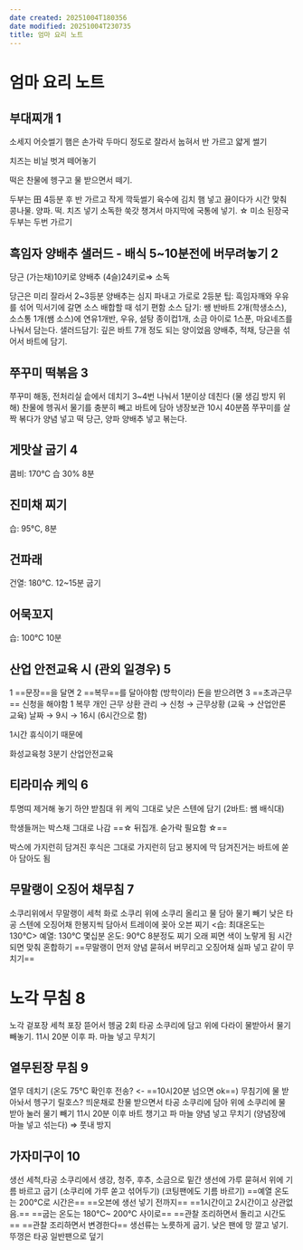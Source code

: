 ```yaml
---
date created: 20251004T180356
date modified: 20251004T230735
title: 엄마 요리 노트
---
```


# 엄마 요리 노트

## 부대찌개 1

소세지 어슷썰기
햄은 손가락 두마디 정도로
잘라서 눕혀서 반 가르고
얇게 썰기

치즈는 비닐 벗겨 떼어놓기

떡은 찬물에 헹구고 물 받으면서 떼기.

두부는 田 4등분 후 반 가르고 작게 깍둑썰기
육수에 김치 햄 넣고 끓이다가
시간 맞춰 콩나물. 양파. 떡. 치즈 넣기
소독한 쑥갓 챙겨서 마지막에
국통에 넣기.
☆ 미소 된장국 두부는 두번 가르기

## 흑임자 양배추 샐러드 - 배식 5~10분전에 버무려놓기 2

당근 (가는채)10키로 양배추 (4슬)24키로⇒ 소독

당근은 미리 잘라서 2~3등분
양배추는 심지 파내고 가로로 2등분
팁: 흑임자깨와 우유를 섞어 믹서기에 갈면 소스 배합할 때 섞기 편함
소스 담기: 쌩 반바트 2개(학생소스), 소스통 1개(쌤 소스)에
연유1개반, 우유, 설탕 종이컵1개, 소금 아이로 1스푼, 마요네즈를
나눠서 담는다.
샐러드담기: 깊은 바트 7개 정도 되는 양이었음
양배추, 적채, 당근을 섞어서 바트에 담기.

## 쭈꾸미 떡볶음 3

쭈꾸미 해동, 전처리실 솥에서 데치기
3~4번 나눠서 1분이상 데친다
(물 생김 방지 위해)
찬물에 헹궈서 물기를 충분히 빼고 바트에 담아 냉장보관
10시 40분쯤 쭈꾸미를 살짝 볶다가 양념 넣고 떡 당근, 양파 양배추 넣고 볶는다.

## 게맛살 굽기 4

콤비: 170°C 습 30% 8분

## 진미채 찌기

습: 95°C, 8분

## 건파래

건열: 180°C. 12~15분 굽기

## 어묵꼬지

습: 100°C 10분

## 산업 안전교육 시 (관외 일경우) 5

1 ==문장==을 달면
2 ==복무==를 달아야함 (방학이라)
돈을 받으려면 3 ==초과근무== 신청을 해야함
1 복무
개인 근무 상환 관리 → 신청 → 근무상황 (교육 → 산업안론 교육) 날짜 → 9시 → 16시 (6시간으로 함)

1시간 휴식이기 때문에

화성교육청 3분기 산업안전교육

## 티라미슈 케익 6

투명띠 제거해 놓기
하얀 받침대 위 케익 그대로
낮은 스텐에 담기 (2바트: 쌤 배식대)

학생들꺼는 박스채 그대로 나감
==☆ 뒤집개. 숟가락 필요함 ☆==

박스에 가지런히 담겨진 후식은 그대로 가지런히 담고 봉지에 막 담겨진거는 바트에 쏟아 담아도 됨

## 무말랭이 오징어 채무침 7

소쿠리위에서 무말랭이 세척
화로 소쿠리 위에 소쿠리 올리고 물 담아 물기 빼기
낮은 타공 스텐에 오징어채 한봉지씩 담아서 트레이에 꽂아 오븐 찌기
<습: 최대온도는 130°C>
예열: 130°C 몇십분
온도: 90°C 8분정도 찌기
오래 찌면 색이 노랗게 됨 시간되면 맞춰 혼합하기
==무말랭이 먼저 양념 묻혀서 버무리고 오징어채 실파 넣고 같이 무치기==

# 노각 무침 8

노각 겉포장 세척 포장 뜯어서 헹굼 2회
타공 소쿠리에 담고 위에 다라이 물받아서
물기 빼놓기.
11시 20분 이후 파. 마늘 넣고 무치기

## 열무된장 무침 9

열무 데치기 (온도 75°C 확인후 전송? <- ==10시20분 넘으면 ok==)
무침기에 물 받아놔서 헹구기
릴호스? 띄운채로 찬물 받으면서 타공 소쿠리에 담아 위에 소쿠리에 물 받아 눌러 물기 빼기
11시 20분 이후 바트 챙기고 파 마늘 양념 넣고 무치기
(양념장에 마늘 넣고 섞는다)
⇒ 풋내 방지

## 가자미구이 10

생선 세척,타공 소쿠리에서 생강, 청주, 후추, 소금으로 밑간
생선에 가루 묻혀서 위에 기름 바르고 굽기 (소쿠리에 가루 쏟고 섞어두기)
(코팅팬에도 기름 바르기)
==예열 온도는 200°C로 시간은==
==오븐에 생선 넣기 전까지==
==1시간이고 2시간이고 상관없음.==
==굽는 온도는 180°C~ 200°C 사이로==
==관찰 조리하면서 돌리고 시간도==
==관찰 조리하면서 변경한다==
생선류는 노릇하게 굽기.
낮은 팬에 망 깔고 넣기. 뚜껑은 타공 일반팬으로 덮기
